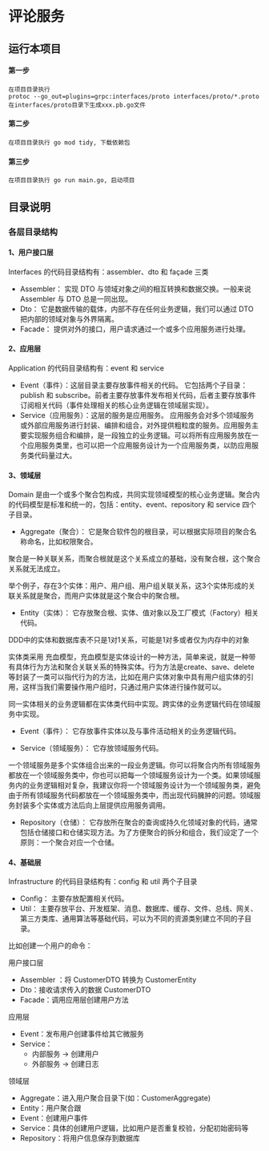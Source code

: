 # 评论服务

## 运行本项目
#### 第一步
```
在项目目录执行
protoc --go_out=plugins=grpc:interfaces/proto interfaces/proto/*.proto
在interfaces/proto目录下生成xxx.pb.go文件
```

#### 第二步
```
在项目目录执行 go mod tidy, 下载依赖包
```

#### 第三步
```
在项目目录执行 go run main.go, 启动项目
```

## 目录说明

### 各层目录结构

#### 1、用户接口层
Interfaces 的代码目录结构有：assembler、dto 和 façade 三类

- Assembler： 实现 DTO 与领域对象之间的相互转换和数据交换。一般来说 Assembler 与 DTO 总是一同出现。
- Dto： 它是数据传输的载体，内部不存在任何业务逻辑，我们可以通过 DTO 把内部的领域对象与外界隔离。
- Facade： 提供对外的接口，用户请求通过一个或多个应用服务进行处理。

#### 2、应用层
Application 的代码目录结构有：event 和 service

- Event（事件）：这层目录主要存放事件相关的代码。
  它包括两个子目录：publish 和 subscribe。前者主要存放事件发布相关代码，后者主要存放事件订阅相关代码（事件处理相关的核心业务逻辑在领域层实现）。
- Service（应用服务）：这层的服务是应用服务。
  应用服务会对多个领域服务或外部应用服务进行封装、编排和组合，对外提供粗粒度的服务。应用服务主要实现服务组合和编排，是一段独立的业务逻辑。可以将所有应用服务放在一个应用服务类里，也可以把一个应用服务设计为一个应用服务类，以防应用服务类代码量过大。

#### 3、领域层
Domain 是由一个或多个聚合包构成，共同实现领域模型的核心业务逻辑。聚合内的代码模型是标准和统一的，包括：entity、event、repository 和 service 四个子目录。

- Aggregate（聚合）： 它是聚合软件包的根目录，可以根据实际项目的聚合名称命名，比如权限聚合。

聚合是一种关联关系，而聚合根就是这个关系成立的基础，没有聚合根，这个聚合关系就无法成立。

举个例子，存在3个实体：用户、用户组、用户组关联关系，这3个实体形成的关联关系就是聚合，而用户实体就是这个聚合中的聚合根。

- Entity（实体）： 它存放聚合根、实体、值对象以及工厂模式（Factory）相关代码。

DDD中的实体和数据库表不只是1对1关系，可能是1对多或者仅为内存中的对象

实体类采用 充血模型，充血模型是实体设计的一种方法，简单来说，就是一种带有具体行为方法和聚合关联关系的特殊实体。行为方法是create、save、delete等封装了一类可以指代行为的方法，比如在用户实体对象中具有用户组实体的引用，这样当我们需要操作用户组时，只通过用户实体进行操作就可以。

同一实体相关的业务逻辑都在实体类代码中实现。跨实体的业务逻辑代码在领域服务中实现。

- Event（事件）： 它存放事件实体以及与事件活动相关的业务逻辑代码。

- Service（领域服务）： 它存放领域服务代码。

一个领域服务是多个实体组合出来的一段业务逻辑。你可以将聚合内所有领域服务都放在一个领域服务类中，你也可以把每一个领域服务设计为一个类。如果领域服务内的业务逻辑相对复杂，我建议你将一个领域服务设计为一个领域服务类，避免由于所有领域服务代码都放在一个领域服务类中，而出现代码臃肿的问题。领域服务封装多个实体或方法后向上层提供应用服务调用。

- Repository（仓储）： 它存放所在聚合的查询或持久化领域对象的代码，通常包括仓储接口和仓储实现方法。为了方便聚合的拆分和组合，我们设定了一个原则：一个聚合对应一个仓储。

#### 4、基础层
Infrastructure 的代码目录结构有：config 和 util 两个子目录

- Config： 主要存放配置相关代码。
- Util： 主要存放平台、开发框架、消息、数据库、缓存、文件、总线、网关、第三方类库、通用算法等基础代码，可以为不同的资源类别建立不同的子目录。

比如创建一个用户的命令：

用户接口层

- Assembler ：将 CustomerDTO 转换为 CustomerEntity
- Dto：接收请求传入的数据 CustomerDTO
- Facade：调用应用层创建用户方法

应用层

- Event：发布用户创建事件给其它微服务
- Service：
  - 内部服务 -> 创建用户
  - 外部服务 -> 创建日志

领域层

- Aggregate：进入用户聚合目录下(如：CustomerAggregate)
- Entity：用户聚合跟
- Event：创建用户事件
- Service：具体的创建用户逻辑，比如用户是否重复校验，分配初始密码等
- Repository：将用户信息保存到数据库

